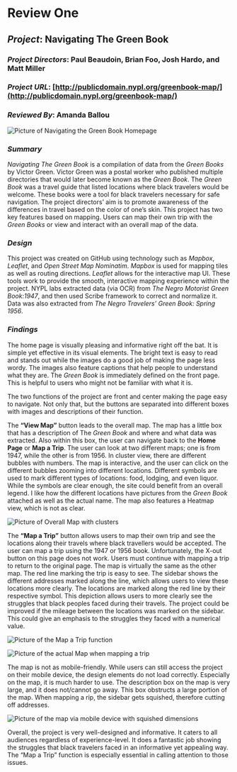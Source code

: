 # Review One 

## *Project*: Navigating The Green Book

### *Project Directors*: Paul Beaudoin, Brian Foo, Josh Hardo, and Matt Miller  

### *Project URL*: [http://publicdomain.nypl.org/greenbook-map/](http://publicdomain.nypl.org/greenbook-map/)

### *Reviewed By*: Amanda Ballou

![Picture of Navigating the Green Book Homepage](https://raw.githubusercontent.com/amandaballou/Amanda-Ballou/main/images/GreenBook%20Cover%20Blog.PNG)

### *Summary* 

*Navigating The Green Book* is a compilation of data from the *Green Books* by Victor Green.  Victor Green was a postal worker who published multiple directories that would later become known as the *Green Book*.  The *Green Book* was a travel guide that listed locations where black travelers would be welcome.  These books were a tool for black travelers necessary for safe navigation.  The project directors’ aim is to promote awareness of the differences in travel based on the color of one’s skin.  This project has two key features based on mapping.  Users can map their own trip with the *Green Books* or view and interact with an overall map of the data. 

### *Design*

This project was created on GitHub using technology such as *Mapbox*, *Leaflet*, and *Open Street Map Nominatim*.   *Mapbox* is used for mapping tiles as well as routing directions.  *Leaflet* allows for the interactive map UI.  These tools work to provide the smooth, interactive mapping experience within the project.  NYPL labs extracted data (via OCR) from *The Negro Motorist Green Book:1947*, and then used Scribe framework to correct and normalize it.  Data was also extracted from *The Negro Travelers’ Green Book: Spring 1956*. 

### *Findings*

The home page is visually pleasing and informative right off the bat.  It is simple yet effective in its visual elements.  The bright text is easy to read and stands out while the images do a good job of making the page less wordy.  The images also feature captions that help people to understand what they are.  The *Green Book* is immediately defined on the front page.  This is helpful to users who might not be familiar with what it is. 

The two functions of the project are front and center making the page easy to navigate.  Not only that, but the buttons are separated into different boxes with images and descriptions of their function.  

The **“View Map”** button leads to the overall map.  The map has a little box that has a description of The *Green Book* and where and what data was extracted.  Also within this box, the user can navigate back to the **Home Page** or **Map a Trip**.  The user can look at two different maps; one is from 1947, while the other is from 1956.  In cluster view, there are different bubbles with numbers.  The map is interactive, and the user can click on the different bubbles zooming into different locations.  Different symbols are used to mark different types of locations: food, lodging, and even liquor.  While the symbols are clear enough, the site could benefit from an overall legend.  I like how the different locations have pictures from the *Green Book* attached as well as the actual name.  The map also features a Heatmap view, which is not as clear.

![Picture of Overall Map with clusters](https://raw.githubusercontent.com/amandaballou/Amanda-Ballou/main/images/Map%20GreenBook.PNG) 

The **“Map a Trip”** button allows users to map their own trip and see the locations along their travels where black travellers would be accepted.  The user can map a trip using the 1947 or 1956 book.  Unfortunately, the X-out button on this page does not work.  Users must continue with mapping a trip to return to the original page.  The map is virtually the same as the other map.  The red line marking the trip is easy to see.  The sidebar shows the different addresses marked along the line, which allows users to view these locations more clearly.  The locations are marked along the red line by their respective symbol.  This depiction allows users to more clearly see the struggles that black peoples faced during their travels.  The project could be improved if the mileage between the locations was marked on the sidebar.  This could give an emphasis to the struggles they faced with a numerical value.

![Picture of the Map a Trip function](https://raw.githubusercontent.com/amandaballou/Amanda-Ballou/main/images/MapTrip%20%20GreenBook.PNG) 

![Picture of the actual Map when mapping a trip](https://raw.githubusercontent.com/amandaballou/Amanda-Ballou/main/images/Map%20w.%20Path%20GreenBook.PNG) 

The map is not as mobile-friendly.  While users can still access the project on their mobile device, the design elements do not load correctly.  Especially on the map, it is much harder to use.  The description box on the map is very large, and it does not/cannot go away.  This box obstructs a large portion of the map.  When mapping a rip, the sidebar gets squished, therefore cutting off addresses.

![Picture of the map via mobile device with squished dimensions](https://raw.githubusercontent.com/amandaballou/Amanda-Ballou/main/images/Mobile%201%20Green%20Book%20Blog.png) 

Overall, the project is very well-designed and informative.  It caters to all audiences regardless of experience-level.  It does a fantastic job showing the struggles that black travelers faced in an informative yet appealing way.  The “Map a Trip” function is especially essential in calling attention to those issues. 
